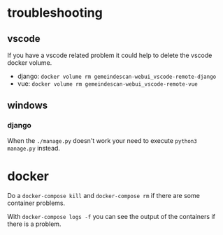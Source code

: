 # troubleshooting

## vscode 

If you have a vscode related problem it could help to delete the vscode docker volume.
- django: `docker volume rm gemeindescan-webui_vscode-remote-django` 
- vue: `docker volume rm gemeindescan-webui_vscode-remote-vue` 

## windows

### django

When the `./manage.py` doesn't work your need to execute `python3 manage.py` instead.

# docker

Do a `docker-compose kill` and `docker-compose rm` if there are some container problems.

With `docker-compose logs -f` you can see the output of the containers if there is a problem.
